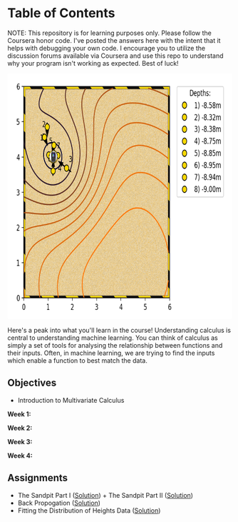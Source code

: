 # Table of Contents
NOTE: This repository is for learning purposes only. Please follow the Coursera honor code. I've posted the answers here with the intent that it helps with debugging your own code. I encourage you to utilize the discussion forums available via Coursera and use this repo to understand why your program isn't working as expected. Best of luck!

<p align="center">
  <img width="730" height="550" src="https://github.com/jessxphil/mathematics-of-machine-learning-multivariate-calculus/blob/master/image-ml-calc.png">
</p>

Here's a peak into what you'll learn in the course! Understanding calculus is central to understanding machine learning. You can think of calculus as simply a set of tools for analysing the relationship between functions and their inputs. Often, in machine learning, we are trying to find the inputs which enable a function to best match the data.


## Objectives
- Introduction to Multivariate Calculus 

<b>Week 1:</b> 

<b>Week 2:</b> 

<b>Week 3:</b>

<b>Week 4:</b>


## Assignments
- The Sandpit Part I ([Solution](https://github.com/jessxphil/mathematics-of-machine-learning-multivariate-calculus/blob/master/assignment-1/the-sandpit-part-1.ipynb)) + The Sandpit Part II ([Solution](https://github.com/jessxphil/mathematics-of-machine-learning-multivariate-calculus/blob/master/assignment-1/the-sandpit-part-2.ipynb))
- Back Propogation ([Solution](https://github.com/jessxphil/mathematics-of-machine-learning-multivariate-calculus/blob/master/assignment-2/i-heart-back-propagation.ipynb))
- Fitting the Distribution of Heights Data ([Solution](https://github.com/jessxphil/mathematics-of-machine-learning-multivariate-calculus/blob/master/assignment-3/fitting-distribution-height-data.ipynb))
